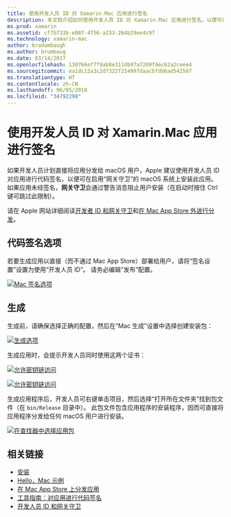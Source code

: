 ```yaml
---
title: 使用开发人员 ID 对 Xamarin.Mac 应用进行签名
description: 本文档介绍如何使用开发人员 ID 对 Xamarin.Mac 应用进行签名，以便可以在 Mac App Store 之外进行分发。 其中讨论了代码签名选项和生成。
ms.prod: xamarin
ms.assetid: cf7b733b-e08f-4f56-a233-264b29ee4c97
ms.technology: xamarin-mac
author: bradumbaugh
ms.author: brumbaug
ms.date: 03/14/2017
ms.openlocfilehash: 130766ef7f9ab8e311db97a7209f4ec62a2ceee4
ms.sourcegitcommit: ea1dc12a3c2d7322f234997daacbfdb6ad542507
ms.translationtype: HT
ms.contentlocale: zh-CN
ms.lasthandoff: 06/05/2018
ms.locfileid: "34792298"
---
```

# <a name="signing-xamarinmac-apps-with-a-developer-id"></a>使用开发人员 ID 对 Xamarin.Mac 应用进行签名

如果开发人员计划直接将应用分发给 macOS 用户，Apple 建议使用开发人员 ID 对应用进行代码签名，以便可在启用“网关守卫”的 macOS 系统上安装此应用。 如果应用未经签名，**网关守卫**会通过警告消息阻止用户安装（在启动时按住 Ctrl 键可跳过此限制）。

请在 Apple 网站详细阅读[开发者 ID 和网关守卫](https://developer.apple.com/resources/developer-id/)和[在 Mac App Store 外进行分发](https://developer.apple.com/library/content/documentation/IDEs/Conceptual/AppDistributionGuide/Introduction/Introduction.html)。

## <a name="code-signing-options"></a>代码签名选项

若要生成应用以直接（而不通过 Mac App Store）部署给用户，请将“签名设置”设置为使用“开发人员 ID”。 请务必编辑“发布”配置。

 [![](signing-images/config02.png "Mac 签名选项")](signing-images/config02.png#lightbox)


## <a name="build"></a>生成

生成前，请确保选择正确的配置，然后在“Mac 生成”设置中选择创建安装包：

[![](signing-images/config03.png "生成选项")](signing-images/config03.png#lightbox)

生成应用时，会提示开发人员同时使用这两个证书：

 [![](signing-images/image57.png "允许密钥链访问")](signing-images/image57.png#lightbox)

 [![](signing-images/image58.png "允许密钥链访问")](signing-images/image58.png#lightbox)

生成应用程序后，开发人员可右键单击项目，然后选择“打开所在文件夹”找到包文件（在 `bin/Release` 目录中）。 此包文件包含应用程序的安装程序，因而可直接将应用程序分发给任何 macOS 用户进行安装。

 [![](signing-images/image59.png "在查找器中选择应用包")](signing-images/image59.png#lightbox)

## <a name="related-links"></a>相关链接

- [安装](~//mac/get-started/installation.md)
- [Hello，Mac 示例](~//mac/get-started/hello-mac.md)
- [在 Mac App Store 上分发应用](https://developer.apple.com/devcenter/mac/checklist/)
- [工具指南：对应用进行代码签名](https://developer.apple.com/library/mac/#documentation/ToolsLanguages/Conceptual/OSXWorkflowGuide/CodeSigning/CodeSigning.html)
- [开发人员 ID 和网关守卫](https://developer.apple.com/resources/developer-id/)
